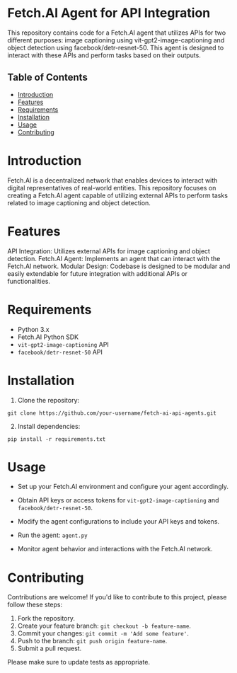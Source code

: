 # Fetch.AI Agent for API Integration

 
This repository contains code for a Fetch.AI agent that utilizes APIs for two different purposes: image captioning using vit-gpt2-image-captioning and object detection using facebook/detr-resnet-50. This agent is designed to interact with these APIs and perform tasks based on their outputs.

Table of Contents
-----------------

*   [Introduction](#introduction)
*   [Features](#features)
*   [Requirements](#requirements)
*   [Installation](#installation)
*   [Usage](#usage)
*   [Contributing](#contributing)

# Introduction
Fetch.AI is a decentralized network that enables devices to interact with digital representatives of real-world entities. This repository focuses on creating a Fetch.AI agent capable of utilizing external APIs to perform tasks related to image captioning and object detection.

# Features
API Integration: Utilizes external APIs for image captioning and object detection.
Fetch.AI Agent: Implements an agent that can interact with the Fetch.AI network.
Modular Design: Codebase is designed to be modular and easily extendable for future integration with additional APIs or functionalities.

# Requirements
*   Python 3.x
*   Fetch.AI Python SDK
*   `vit-gpt2-image-captioning` API
*   `facebook/detr-resnet-50` API

# Installation

1. Clone the repository:

  `git clone https://github.com/your-username/fetch-ai-api-agents.git`

2. Install dependencies:

  `pip install -r requirements.txt`

# Usage
*   Set up your Fetch.AI environment and configure your agent accordingly.
    
*   Obtain API keys or access tokens for `vit-gpt2-image-captioning` and `facebook/detr-resnet-50`.
    
*   Modify the agent configurations to include your API keys and tokens.
    
*   Run the agent:
    `agent.py`
    
*   Monitor agent behavior and interactions with the Fetch.AI network.

# Contributing
Contributions are welcome! If you'd like to contribute to this project, please follow these steps:

1.  Fork the repository.
2.  Create your feature branch: `git checkout -b feature-name`.
3.  Commit your changes: `git commit -m 'Add some feature'`.
4.  Push to the branch: `git push origin feature-name`.
5.  Submit a pull request.

Please make sure to update tests as appropriate.
